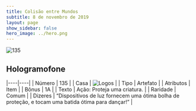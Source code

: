 ```yaml
---
title: Colisão entre Mundos
subtitle: 8 de novembro de 2019
layout: page
show_sidebar: false
hero_image: ../hero.png
---
```


![135](https://cdn.keyforgegame.com/media/card_front/pt/452_135_9WQG5PR99W6G_pt.png)

## Hologramofone

|----|----|
| Número | 135 |
| Casa | ![Logos](https://archonarcana.com/images/thumb/c/ce/Logos.png/22px-Logos.png "Logos") |
| Tipo | Artefato |
| Atributos | Item |
| Bônus | 1A |
| Texto | Ação: Proteja uma criatura. |
| Raridade | Comum |
| Dizeres | “Dispositivos de luz fornecem uma ótima bolha de proteção, e tocam uma batida ótima para dançar!” |
